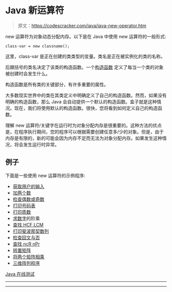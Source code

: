 # Java 新运算符

> 原文：<https://codescracker.com/java/java-new-operator.htm>

new 运算符为对象动态分配内存。以下是在 Java 中使用 new 运算符的一般形式:

```
class-var = new classname();
```

这里，class-var 是正在创建的类类型的变量。类名是正在被实例化的类的名称。

后跟括号的类名决定了该类的构造函数。一个[构造函数](/java/java-constructors.htm) 定义了每当一个类的对象被创建时会发生什么。

构造函数是所有类的关键部分，有许多重要的属性。

大多数现实世界中的类在其类定义中明确定义了自己的构造函数。然而，如果没有明确的构造函数，那么 Java 会自动提供一个默认的构造函数。盒子就是这种情况。现在，我们将使用默认的构造函数。很快，您将看到如何定义自己的构造函数。

理解 new 运算符/关键字在运行时为对象分配内存是很重要的。这种方法的优点是，在程序执行期间，您的程序可以根据需要创建任意多/少的对象。但是，由于内存是有限的，新的可能会因为内存不足而无法为对象分配内存。如果发生这种情况，将会发生运行时异常。

## 例子

下面是一些使用 new 运算符的示例程序:

*   [获取用户的输入](/java/program/java-program-take-input-from-user.htm)
*   [加两个数](/java/program/java-program-add-two-numbers.htm)
*   [检查偶数或奇数](/java/program/java-program-check-even-odd.htm)
*   [打印号码表](/java/program/java-program-print-table-of-number.htm)
*   [打印质数](/java/program/java-program-print-prime-numbers.htm)
*   [求数字](/java/program/java-program-find-factorial.htm)的阶乘
*   [查找 HCF LCM](/java/program/java-program-find-hcf-lcm.htm)
*   [打印斐波那契数列](/java/program/java-program-print-fibonacci-series.htm)
*   [检查回文与否](/java/program/java-program-check-palindrome.htm)
*   [查找 ncR nPr](/java/program/java-program-find-ncr-npr.htm)
*   [转置矩阵](/java/program/java-program-transpose-matrix.htm)
*   [将两个矩阵相乘](/java/program/java-program-multiply-two-matrices.htm)
*   [三维阵列程序](/java/program/java-program-three-dimensional-array.htm)

[Java 在线测试](/exam/showtest.php?subid=1)

* * *

* * *